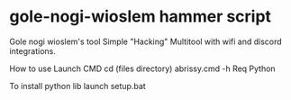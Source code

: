 # gole-nogi-wioslem hammer script



Gole nogi wioslem's tool
Simple "Hacking" Multitool with wifi and discord integrations.

How to use
Launch CMD
cd (files directory)
abrissy.cmd -h
Req
Python

To install python lib launch setup.bat
